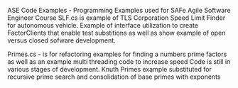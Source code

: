 ASE Code Examples - Programming Examples used for SAFe Agile Software Engineer Course SLF.cs is example of TLS Corporation Speed Limit Finder for autonomous vehicle. Example of interface utilization to create FactorClients that enable test substitions as well as show example of open versus closed sofware development. 

Primes.cs - is for refactoring examples for finding a numbers prime factors as well as an example multi threading code to increase speed
Code is still in various stages of development. Knuth Primes example substituted for recursive prime search and consolidation of base primes with exponents
